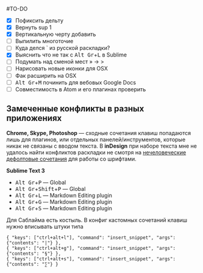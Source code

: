 #TO-DO

- [x] Пофиксить дельту
- [x] Вернуть sup 1
- [x] Вертикальную черту добавить
- [ ] Выпилить многоточие
- [ ] Куда делся  \` из русской раскладки?
- [x] Выяснить что не так с <kbd>Alt Gr</kbd>+<kbd>L</kbd> в Sublime
- [ ] Подумать над сменой мест » → >
- [ ] Нарисовать новые иконки для OSX
- [ ] Фак расширить на OSX
- [ ] <kbd>Alt Gr</kbd>+<kbd>M</kbd> починить для вебовых Google Docs
- [ ] Совместимость в Atom и его плагинах проверить

## Замеченные конфликты в разных приложениях
**Chrome, Skype, Photoshop** — сходные сочетания клавиш попадаются лишь для плагинов, или отдельных панелей/инструментов, которые никак не связаны с вводом текста. В **inDesign** при наборе текста мне не удалось найти конфликтов раскладки не смотря на [нечеловеческие дефолтовые сочетания](https://helpx.adobe.com/indesign/using/default-keyboard-shortcuts.html) для работы со шрифтами.

**Sublime Text 3**

- <kbd>Alt Gr</kbd>+<kbd>P</kbd> — Global
- <kbd>Alt Gr</kbd>+<kbd>Shift</kbd>+<kbd>P</kbd> — Global
- <kbd>Alt Gr</kbd>+<kbd>L</kbd> — Markdown Editing plugin
- <kbd>Alt Gr</kbd>+<kbd>G</kbd> — Markdown Editing plugin
- <kbd>Alt Gr</kbd>+<kbd>S</kbd> — Markdown Editing plugin

Для Саблайма есть костыль. В конфиг кастомных сочетаний клавиш нужно вписывать штуки типа

```
{ "keys": ["ctrl+alt+l"], "command": "insert_snippet", "args": {"contents": "|"} },
{ "keys": ["ctrl+alt+g"], "command": "insert_snippet", "args": {"contents": "§"} },
{ "keys": ["ctrl+alt+s"], "command": "insert_snippet", "args": {"contents": "∑"} }
```
